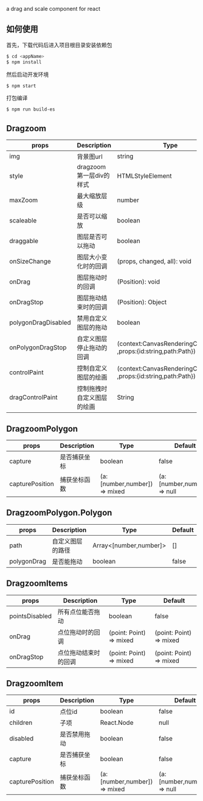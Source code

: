 a drag and scale component for react

##  如何使用
首先，下载代码后进入项目根目录安装依赖包

```bash
$ cd <appName>
$ npm install
```

然后启动开发环境  
```bash
$ npm start
```

打包编译
```bash
$ npm run build-es
```

## Dragzoom

| props     | Description                              | Type       | Default |
|-----------|------------------------------------------|------------|---------|
| img | 背景图url | string | '' |
| style | dragzoom第一层div的样式 | HTMLStyleElement | {} |
| maxZoom | 最大缩放层级 | number | 2 |
| scaleable | 是否可以缩放 | boolean | true |
| draggable | 图层是否可以拖动 | boolean | true |
| onSizeChange | 图层大小变化时的回调 | (props, changed, all): void | NOOP |
| onDrag | 图层拖动时的回调 | (Position): void | - |
| onDragStop | 图层拖动结束时的回调 | (Position): Object | - |
| polygonDragDisabled | 禁用自定义图层的拖动 | boolean | true |
| onPolygonDragStop | 自定义图层停止拖动的回调 | (context:CanvasRenderingContext2D ,props:{id:string,path:Path}) => mixed | - |
| controlPaint | 控制自定义图层的绘画 | (context:CanvasRenderingContext2D ,props:{id:string,path:Path}) => mixed | - |
| dragControlPaint | 控制拖拽时自定义图层的绘画 | String | - |

## DragzoomPolygon

| props     | Description                              | Type       | Default |
|-----------|------------------------------------------|------------|---------|
| capture | 是否捕获坐标 | boolean | false |
| capturePosition | 捕获坐标函数 | (a:[number,number]) => mixed | (a:[number,number]) => null |


## DragzoomPolygon.Polygon

| props     | Description                              | Type       | Default |
|-----------|------------------------------------------|------------|---------|
| path | 自定义图层的路径 | Array<[number,number]> | [] |
| polygonDrag | 是否能拖动 | boolean | false |


## DragzoomItems

| props     | Description                              | Type       | Default |
|-----------|------------------------------------------|------------|---------|
| pointsDisabled | 所有点位能否拖动 | boolean | false |
| onDrag | 点位拖动时的回调 | (point: Point) => mixed | (point: Point) => mixed |
| onDragStop | 点位拖动结束时的回调 | (point: Point) => mixed | (point: Point) => mixed |

## DragzoomItem

| props     | Description                              | Type       | Default |
|-----------|------------------------------------------|------------|---------|
| id | 点位id | boolean | false |
| children| 子项 | React.Node | null |
| disabled | 是否禁用拖动 | boolean | false |
| capture | 是否捕获坐标 | boolean | false |
| capturePosition | 捕获坐标函数 | (a:[number,number]) => mixed | (a:[number,number]) => null |
